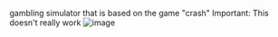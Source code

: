 gambling simulator that is based on the game "crash"
Important: This doesn't really work
![image](https://github.com/user-attachments/assets/b337d829-0874-4cc0-84d4-ea7db686a955)
